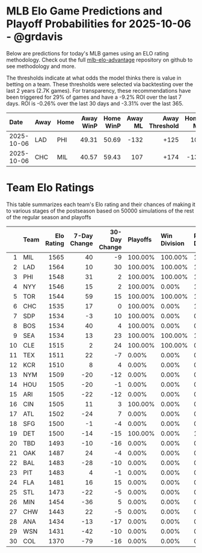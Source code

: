 # MLB Elo Game Predictions and Playoff Probabilities for 2025-10-06 - @grdavis
Below are predictions for today's MLB games using an ELO rating methodology. Check out the full [mlb-elo-advantage](https://github.com/grdavis/mlb-elo-advantage) repository on github to see methodology and more.

The thresholds indicate at what odds the model thinks there is value in betting on a team. These thresholds were selected via backtesting over the last 2 years (2.7K games). For transparency, these recommendations have been triggered for 29% of games and have a -9.2% ROI over the last 7 days. ROI is -0.26% over the last 30 days and -3.31% over the last 365.

| Date       | Away   | Home   |   Away WinP |   Home WinP |   Away ML |   Away Threshold |   Home ML |   Home Threshold |
|:-----------|:-------|:-------|------------:|------------:|----------:|-----------------:|----------:|-----------------:|
| 2025-10-06 | LAD    | PHI    |       49.31 |       50.69 |      -132 |             +125 |       108 |             +119 |
| 2025-10-06 | CHC    | MIL    |       40.57 |       59.43 |       107 |             +174 |      -131 |             -115 |

# Team Elo Ratings
This table summarizes each team's Elo rating and their chances of making it to various stages of the postseason based on 50000 simulations of the rest of the regular season and playoffs

|    | Team   |   Elo Rating |   7-Day Change |   30-Day Change | Playoffs   | Win Division   | Reach Div. Rd.   | Reach CS   | Reach WS   | Win WS   |
|---:|:-------|-------------:|---------------:|----------------:|:-----------|:---------------|:-----------------|:-----------|:-----------|:---------|
|  1 | MIL    |         1565 |             40 |              -9 | 100.00%    | 100.00%        | 100.00%          | 76.76%     | 40.86%     | 25.57%   |
|  2 | LAD    |         1564 |             10 |              30 | 100.00%    | 100.00%        | 100.00%          | 73.16%     | 37.70%     | 23.69%   |
|  3 | PHI    |         1548 |             31 |               2 | 100.00%    | 100.00%        | 100.00%          | 26.84%     | 11.94%     | 6.67%    |
|  4 | NYY    |         1546 |             15 |               2 | 100.00%    | 0.00%          | 100.00%          | 31.35%     | 20.21%     | 9.00%    |
|  5 | TOR    |         1544 |             59 |              15 | 100.00%    | 100.00%        | 100.00%          | 68.65%     | 43.33%     | 18.48%   |
|  6 | CHC    |         1535 |             17 |               0 | 100.00%    | 0.00%          | 100.00%          | 23.24%     | 9.51%      | 4.70%    |
|  7 | SDP    |         1534 |             -3 |              10 | 100.00%    | 0.00%          | 0.00%            | 0.00%      | 0.00%      | 0.00%    |
|  8 | BOS    |         1534 |             40 |               4 | 100.00%    | 0.00%          | 0.00%            | 0.00%      | 0.00%      | 0.00%    |
|  9 | SEA    |         1534 |             13 |              23 | 100.00%    | 100.00%        | 100.00%          | 41.53%     | 18.60%     | 7.19%    |
| 10 | CLE    |         1515 |              2 |              24 | 100.00%    | 100.00%        | 0.00%            | 0.00%      | 0.00%      | 0.00%    |
| 11 | TEX    |         1511 |             22 |              -7 | 0.00%      | 0.00%          | 0.00%            | 0.00%      | 0.00%      | 0.00%    |
| 12 | KCR    |         1510 |              8 |               4 | 0.00%      | 0.00%          | 0.00%            | 0.00%      | 0.00%      | 0.00%    |
| 13 | NYM    |         1509 |            -20 |             -12 | 0.00%      | 0.00%          | 0.00%            | 0.00%      | 0.00%      | 0.00%    |
| 14 | HOU    |         1505 |            -20 |              -1 | 0.00%      | 0.00%          | 0.00%            | 0.00%      | 0.00%      | 0.00%    |
| 15 | ARI    |         1505 |            -22 |             -12 | 0.00%      | 0.00%          | 0.00%            | 0.00%      | 0.00%      | 0.00%    |
| 16 | CIN    |         1505 |             11 |               3 | 100.00%    | 0.00%          | 0.00%            | 0.00%      | 0.00%      | 0.00%    |
| 17 | ATL    |         1502 |            -24 |               7 | 0.00%      | 0.00%          | 0.00%            | 0.00%      | 0.00%      | 0.00%    |
| 18 | SFG    |         1500 |             -1 |              -4 | 0.00%      | 0.00%          | 0.00%            | 0.00%      | 0.00%      | 0.00%    |
| 19 | DET    |         1500 |            -14 |             -15 | 100.00%    | 0.00%          | 100.00%          | 58.47%     | 17.86%     | 4.70%    |
| 20 | TBD    |         1493 |            -10 |             -16 | 0.00%      | 0.00%          | 0.00%            | 0.00%      | 0.00%      | 0.00%    |
| 21 | OAK    |         1487 |             24 |              -4 | 0.00%      | 0.00%          | 0.00%            | 0.00%      | 0.00%      | 0.00%    |
| 22 | BAL    |         1483 |            -28 |             -10 | 0.00%      | 0.00%          | 0.00%            | 0.00%      | 0.00%      | 0.00%    |
| 23 | PIT    |         1483 |              4 |              -1 | 0.00%      | 0.00%          | 0.00%            | 0.00%      | 0.00%      | 0.00%    |
| 24 | FLA    |         1481 |             16 |              15 | 0.00%      | 0.00%          | 0.00%            | 0.00%      | 0.00%      | 0.00%    |
| 25 | STL    |         1473 |            -22 |              -5 | 0.00%      | 0.00%          | 0.00%            | 0.00%      | 0.00%      | 0.00%    |
| 26 | MIN    |         1454 |            -36 |               5 | 0.00%      | 0.00%          | 0.00%            | 0.00%      | 0.00%      | 0.00%    |
| 27 | CHW    |         1443 |             22 |              -5 | 0.00%      | 0.00%          | 0.00%            | 0.00%      | 0.00%      | 0.00%    |
| 28 | ANA    |         1434 |            -13 |             -17 | 0.00%      | 0.00%          | 0.00%            | 0.00%      | 0.00%      | 0.00%    |
| 29 | WSN    |         1431 |            -42 |             -10 | 0.00%      | 0.00%          | 0.00%            | 0.00%      | 0.00%      | 0.00%    |
| 30 | COL    |         1370 |            -79 |             -16 | 0.00%      | 0.00%          | 0.00%            | 0.00%      | 0.00%      | 0.00%    |